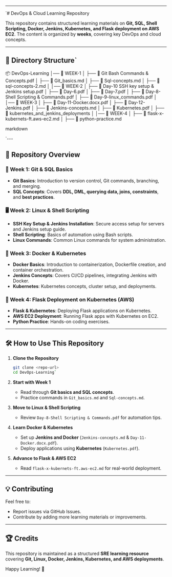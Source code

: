 
* * *

`# DevOps & Cloud Learning Repository

This repository contains structured learning materials on **Git, SQL, Shell Scripting, Docker, Jenkins, Kubernetes, and Flask deployment on AWS EC2**. The content is organized by **weeks**, covering key DevOps and cloud concepts.

---

## 📂 Directory Structure` 

📦 DevOps-Learning │── 📂 WEEK-1 │ ├── 📄 Git Bash Commands & Concepts.pdf │ ├── 📄 Git\_basics.md │ ├── 📄 Sql-concepts.md │ ├── 📄 sql-concepts-2.md │ │── 📂 WEEK-2 │ ├── 📄 Day-10 SSH key setup & Jenkins setup.pdf │ ├── 📄 Day-6.pdf │ ├── 📄 Day-7.pdf │ ├── 📄 Day-8-Shell Scripting & Commands.pdf │ ├── 📄 Day-9-linux\_commands.pdf │ │── 📂 WEEK-3 │ ├── 📄 Day-11-Docker.docx.pdf │ ├── 📄 Day-12-Jenkins.pdf │ ├── 📄 Jenkins-concepts.md │ ├── 📄 Kubernetes.pdf │ ├── 📂 kubernetes\_and\_jenkins\_deployments │ │── 📂 WEEK-4 │ ├── 📄 flask-x-kubernets-ft.aws-ec2.md │ ├── 📄 python-practice.md

markdown

 `---

## 📖 Repository Overview

### **📝 Week 1: Git & SQL Basics**
- **Git Basics**: Introduction to version control, Git commands, branching, and merging.
- **SQL Concepts**: Covers **DDL, DML, querying data, joins, constraints**, and **best practices**.

### **🖥️ Week 2: Linux & Shell Scripting**
- **SSH Key Setup & Jenkins Installation**: Secure access setup for servers and Jenkins setup guide.
- **Shell Scripting**: Basics of automation using Bash scripts.
- **Linux Commands**: Common Linux commands for system administration.

### **🐳 Week 3: Docker & Kubernetes**
- **Docker Basics**: Introduction to containerization, Dockerfile creation, and container orchestration.
- **Jenkins Concepts**: Covers CI/CD pipelines, integrating Jenkins with Docker.
- **Kubernetes**: Kubernetes concepts, cluster setup, and deployments.

### **🚀 Week 4: Flask Deployment on Kubernetes (AWS)**
- **Flask & Kubernetes**: Deploying Flask applications on Kubernetes.
- **AWS EC2 Deployment**: Running Flask apps with Kubernetes on EC2.
- **Python Practice**: Hands-on coding exercises.

---

## 🛠️ **How to Use This Repository**
1. **Clone the Repository**
   ```sh
   git clone <repo-url>
   cd DevOps-Learning` 

2.  **Start with Week 1**
    
    *   Read through **Git basics and SQL concepts**.
    *   Practice commands in `Git_basics.md` and `Sql-concepts.md`.
3.  **Move to Linux & Shell Scripting**
    
    *   Review `Day-8-Shell Scripting & Commands.pdf` for automation tips.
4.  **Learn Docker & Kubernetes**
    
    *   Set up **Jenkins and Docker** (`Jenkins-concepts.md` & `Day-11-Docker.docx.pdf`).
    *   Deploy applications using **Kubernetes** (`Kubernetes.pdf`).
5.  **Advance to Flask & AWS EC2**
    
    *   Read `flask-x-kubernets-ft.aws-ec2.md` for real-world deployment.

* * *

💡 **Contributing**
-------------------

Feel free to:

*   Report issues via GitHub Issues.
*   Contribute by adding more learning materials or improvements.

* * *

🏆 **Credits**
--------------

This repository is maintained as a structured **SRE learning resource** covering **Git, Linux, Docker, Jenkins, Kubernetes, and AWS deployments**.

Happy Learning! 🚀

 
